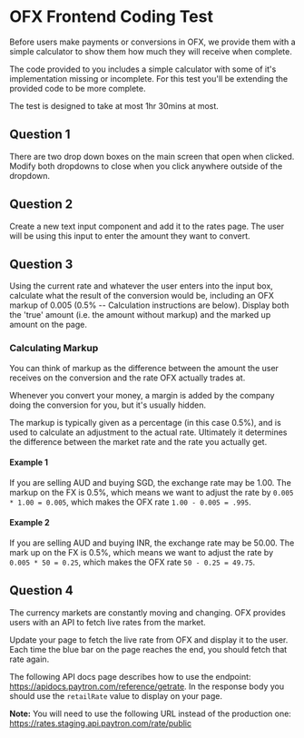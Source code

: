 # OFX Frontend Coding Test
Before users make payments or conversions in OFX, we provide them with a simple calculator to show them how much they will receive when complete.

The code provided to you includes a simple calculator with some of it's implementation missing or incomplete. For this test you'll be extending the provided code to be more complete.

The test is designed to take at most 1hr 30mins at most.
  
## Question 1
There are two drop down boxes on the main screen that open when clicked. Modify both dropdowns to close when you click anywhere outside of the dropdown.
  
## Question 2
Create a new text input component and add it to the rates page. The user will be using this input to enter the amount they want to convert.
  
## Question 3
Using the current rate and whatever the user enters into the input box, calculate what the result of the conversion would be, including an OFX markup of 0.005 (0.5% -- Calculation instructions are below). Display both the 'true' amount (i.e. the amount without markup) and the marked up amount on the page.

### Calculating Markup
You can think of markup as the difference between the amount the user receives on the conversion and the rate OFX actually trades at.
  
Whenever you convert your money, a margin is added by the company doing the conversion for you, but it's usually hidden.

The markup is typically given as a percentage (in this case 0.5%), and is used to calculate an adjustment to the actual rate. Ultimately it determines the difference between the market rate and the rate you actually get.

#### Example 1
If you are selling AUD and buying SGD, the exchange rate may be 1.00. The markup on the FX is 0.5%, which means we want to adjust the rate by  `0.005 * 1.00 = 0.005`, which makes the OFX rate `1.00 - 0.005 = .995`.
  
#### Example 2
If you are selling AUD and buying INR, the exchange rate may be 50.00. The mark up on the FX is 0.5%, which means we want to adjust the rate by `0.005 * 50 = 0.25`, which makes the OFX rate `50 - 0.25 = 49.75`.


## Question 4
The currency markets are constantly moving and changing. OFX provides users with an API to fetch live rates from the market.
  
Update your page to fetch the live rate from OFX and display it to the user. Each time the blue bar on the page reaches the end, you should fetch that rate again.

The following API docs page describes how to use the endpoint: https://apidocs.paytron.com/reference/getrate. In the response body you should use the `retailRate` value to display on your page.
  
**Note:** You will need to use the following URL instead of the production one: https://rates.staging.api.paytron.com/rate/public
